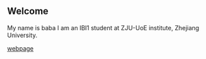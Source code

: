 ## Welcome 

My name is baba
I am an IBI1 student at ZJU-UoE institute, Zhejiang University.

[webpage](https://c.zju.edu.cn/) 